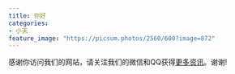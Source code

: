 ```yaml
---
title: 你好
categories:
- 小天
feature_image: "https://picsum.photos/2560/600?image=872"
---
```

感谢你访问我们的网站，请关注我们的微信和QQ获得<a href="https://chengbutang.com/contact/">更多资讯</a>。谢谢!

